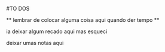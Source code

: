 #TO DOS

** lembrar de colocar alguma coisa aqui quando der tempo **

ia deixar algum recado aqui mas esqueci

deixar umas notas aqui

